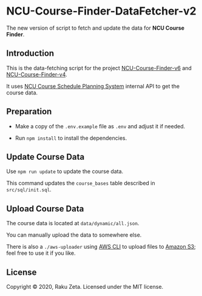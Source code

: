 NCU-Course-Finder-DataFetcher-v2
================================

The new version of script to fetch and update the data for **NCU Course Finder**.

Introduction
------------

This is the data-fetching script for the project [NCU-Course-Finder-v6](https://github.com/zetaraku/NCU-Course-Finder-v6) and [NCU-Course-Finder-v4](https://github.com/zetaraku/NCU-Course-Finder-v4).

It uses [NCU Course Schedule Planning System](https://cis.ncu.edu.tw/) internal API to get the course data.

Preparation
-----------

- Make a copy of the `.env.example` file as `.env` and adjust it if needed.

- Run `npm install` to install the dependencies.

Update Course Data
-------------------

Use `npm run update` to update the course data.

This command updates the `course_bases` table described in `src/sql/init.sql`.

Upload Course Data
--------------

The course data is located at `data/dynamic/all.json`.

You can manually upload the data to somewhere else.

There is also a `./aws-uploader` using [AWS CLI](https://aws.amazon.com/cli/) to upload files to [Amazon S3](https://aws.amazon.com/tw/s3/); feel free to use it if you like.

License
-------

Copyright © 2020, Raku Zeta. Licensed under the MIT license.

